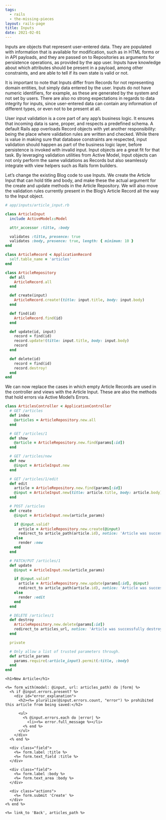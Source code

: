 ```yaml
---
tags:
  - rails
  - the-missing-pieces
layout: rails-page
title: Inputs
date: 2021-02-01
---
```


Inputs are objects that represent user-entered data. They are populated with
information that is available for modification, such as in HTML forms or in API
payloads, and they are passed on to Repositories as arguments for persistence
operations, as provided by the app user. Inputs have knowledge about which
attributes should be present in a payload, among other constraints, and are able
to tell if its own state is valid or not.

It is important to note that Inputs differ from Records for not representing
domain entities, but simply data entered by the user. Inputs do not have numeric
identifiers, for example, as these are generated by the system and not set by
users. There are also no strong expectations in regards to data integrity for
inputs, since user-entered data can contain any information of different types,
or even not to be present at all.

User input validation is a core part of any app’s business logic. It ensures
that incoming data is sane, proper, and respects a predefined schema. A default
Rails app overloads Record objects with yet another responsibility: being the
place where validation rules are written and checked. While there is value in
making sure that database constraints are respected, input validation should
happen as part of the business logic layer, before persistence is invoked with
invalid input. Input objects are a great fit for that task. By leveraging
validation utilities from Active Model, Input objects can not only perform the
same validations as Records but also seamlessly integrate with view helpers such
as Rails form builders.

Let’s change the existing Blog code to use Inputs. We create the Article Input
that can hold title and body, and make these the actual argument for the create
and update methods in the Article Repository. We will also move the validation
rules currently present in the Blog’s Article Record all the way to the Input
object.

```ruby
# app/inputs/article_input.rb

class ArticleInput
  include ActiveModel::Model

  attr_accessor :title, :body

  validates :title, presence: true
  validates :body, presence: true, length: { minimum: 10 }
end
```

```ruby
class ArticleRecord < ApplicationRecord
  self.table_name = 'articles'
end
```


```ruby
class ArticleRepository
  def all
    ArticleRecord.all
  end

  def create(input)
    ArticleRecord.create!(title: input.title, body: input.body)
  end

  def find(id)
    ArticleRecord.find(id)
  end

  def update(id, input)
    record = find(id)
    record.update!(title: input.title, body: input.body)
    record
  end

  def delete(id)
    record = find(id)
    record.destroy!
  end
end
```

We can now replace the cases in which empty Article Records are used in the
controller and views with the Article Input. These are also the methods that
hold errors via Active Model’s Errors.

```ruby
class ArticlesController < ApplicationController
  # GET /articles
  def index
    @articles = ArticleRepository.new.all
  end

  # GET /articles/1
  def show
    @article = ArticleRepository.new.find(params[:id])
  end

  # GET /articles/new
  def new
    @input = ArticleInput.new
  end

  # GET /articles/1/edit
  def edit
    article = ArticleRepository.new.find(params[:id])
    @input = ArticleInput.new(title: article.title, body: article.body)
  end

  # POST /articles
  def create
    @input = ArticleInput.new(article_params)

    if @input.valid?
      article = ArticleRepository.new.create(@input)
      redirect_to article_path(article.id), notice: 'Article was successfully created.'
    else
      render :new
    end
  end

  # PATCH/PUT /articles/1
  def update
    @input = ArticleInput.new(article_params)

    if @input.valid?
      article = ArticleRepository.new.update(params[:id], @input)
      redirect_to article_path(article.id), notice: 'Article was successfully updated.'
    else
      render :edit
    end
  end

  # DELETE /articles/1
  def destroy
    ArticleRepository.new.delete(params[:id])
    redirect_to articles_url, notice: 'Article was successfully destroyed.'
  end

  private

  # Only allow a list of trusted parameters through.
  def article_params
    params.require(:article_input).permit(:title, :body)
  end
end
```

```erb
<h1>New Article</h1>

<%= form_with(model: @input, url: articles_path) do |form| %>
  <% if @input.errors.present? %>
    <div id="error_explanation">
      <h2><%= pluralize(@input.errors.count, "error") %> prohibited this article from being saved:</h2>

      <ul>
        <% @input.errors.each do |error| %>
          <li><%= error.full_message %></li>
        <% end %>
      </ul>
    </div>
  <% end %>

  <div class="field">
    <%= form.label :title %>
    <%= form.text_field :title %>
  </div>

  <div class="field">
    <%= form.label :body %>
    <%= form.text_area :body %>
  </div>

  <div class="actions">
    <%= form.submit 'Create' %>
  </div>
<% end %>

<%= link_to 'Back', articles_path %>
```
